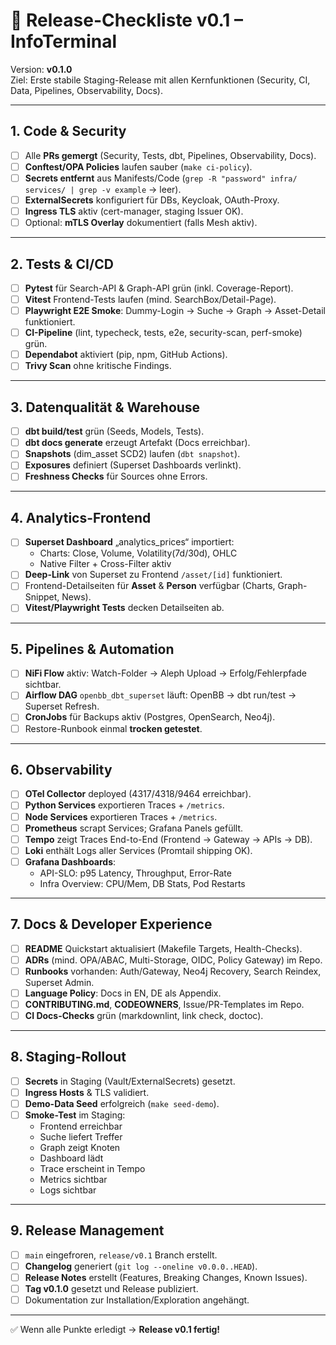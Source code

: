 # 🚀 Release-Checkliste v0.1 – InfoTerminal

Version: **v0.1.0**  
Ziel: Erste stabile Staging-Release mit allen Kernfunktionen (Security, CI, Data, Pipelines, Observability, Docs).

---

## 1. Code & Security

- [ ] Alle **PRs gemergt** (Security, Tests, dbt, Pipelines, Observability, Docs).
- [ ] **Conftest/OPA Policies** laufen sauber (`make ci-policy`).
- [ ] **Secrets entfernt** aus Manifests/Code (`grep -R "password" infra/ services/ | grep -v example` → leer).
- [ ] **ExternalSecrets** konfiguriert für DBs, Keycloak, OAuth-Proxy.
- [ ] **Ingress TLS** aktiv (cert-manager, staging Issuer OK).
- [ ] Optional: **mTLS Overlay** dokumentiert (falls Mesh aktiv).

---

## 2. Tests & CI/CD

- [ ] **Pytest** für Search-API & Graph-API grün (inkl. Coverage-Report).
- [ ] **Vitest** Frontend-Tests laufen (mind. SearchBox/Detail-Page).
- [ ] **Playwright E2E Smoke**: Dummy-Login → Suche → Graph → Asset-Detail funktioniert.
- [ ] **CI-Pipeline** (lint, typecheck, tests, e2e, security-scan, perf-smoke) grün.
- [ ] **Dependabot** aktiviert (pip, npm, GitHub Actions).
- [ ] **Trivy Scan** ohne kritische Findings.

---

## 3. Datenqualität & Warehouse

- [ ] **dbt build/test** grün (Seeds, Models, Tests).
- [ ] **dbt docs generate** erzeugt Artefakt (Docs erreichbar).
- [ ] **Snapshots** (dim_asset SCD2) laufen (`dbt snapshot`).
- [ ] **Exposures** definiert (Superset Dashboards verlinkt).
- [ ] **Freshness Checks** für Sources ohne Errors.

---

## 4. Analytics-Frontend

- [ ] **Superset Dashboard** „analytics_prices“ importiert:
  - Charts: Close, Volume, Volatility(7d/30d), OHLC
  - Native Filter + Cross-Filter aktiv
- [ ] **Deep-Link** von Superset zu Frontend `/asset/[id]` funktioniert.
- [ ] Frontend-Detailseiten für **Asset** & **Person** verfügbar (Charts, Graph-Snippet, News).
- [ ] **Vitest/Playwright Tests** decken Detailseiten ab.

---

## 5. Pipelines & Automation

- [ ] **NiFi Flow** aktiv: Watch-Folder → Aleph Upload → Erfolg/Fehlerpfade sichtbar.
- [ ] **Airflow DAG** `openbb_dbt_superset` läuft: OpenBB → dbt run/test → Superset Refresh.
- [ ] **CronJobs** für Backups aktiv (Postgres, OpenSearch, Neo4j).
- [ ] Restore-Runbook einmal **trocken getestet**.

---

## 6. Observability

- [ ] **OTel Collector** deployed (4317/4318/9464 erreichbar).
- [ ] **Python Services** exportieren Traces + `/metrics`.
- [ ] **Node Services** exportieren Traces + `/metrics`.
- [ ] **Prometheus** scrapt Services; Grafana Panels gefüllt.
- [ ] **Tempo** zeigt Traces End-to-End (Frontend → Gateway → APIs → DB).
- [ ] **Loki** enthält Logs aller Services (Promtail shipping OK).
- [ ] **Grafana Dashboards**:
  - API-SLO: p95 Latency, Throughput, Error-Rate
  - Infra Overview: CPU/Mem, DB Stats, Pod Restarts

---

## 7. Docs & Developer Experience

- [ ] **README** Quickstart aktualisiert (Makefile Targets, Health-Checks).
- [ ] **ADRs** (mind. OPA/ABAC, Multi-Storage, OIDC, Policy Gateway) im Repo.
- [ ] **Runbooks** vorhanden: Auth/Gateway, Neo4j Recovery, Search Reindex, Superset Admin.
- [ ] **Language Policy**: Docs in EN, DE als Appendix.
- [ ] **CONTRIBUTING.md**, **CODEOWNERS**, Issue/PR-Templates im Repo.
- [ ] **CI Docs-Checks** grün (markdownlint, link check, doctoc).

---

## 8. Staging-Rollout

- [ ] **Secrets** in Staging (Vault/ExternalSecrets) gesetzt.
- [ ] **Ingress Hosts** & TLS validiert.
- [ ] **Demo-Data Seed** erfolgreich (`make seed-demo`).
- [ ] **Smoke-Test** im Staging:
  - Frontend erreichbar
  - Suche liefert Treffer
  - Graph zeigt Knoten
  - Dashboard lädt
  - Trace erscheint in Tempo
  - Metrics sichtbar
  - Logs sichtbar

---

## 9. Release Management

- [ ] `main` eingefroren, `release/v0.1` Branch erstellt.
- [ ] **Changelog** generiert (`git log --oneline v0.0.0..HEAD`).
- [ ] **Release Notes** erstellt (Features, Breaking Changes, Known Issues).
- [ ] **Tag v0.1.0** gesetzt und Release publiziert.
- [ ] Dokumentation zur Installation/Exploration angehängt.

---

✅ Wenn alle Punkte erledigt → **Release v0.1 fertig!**
